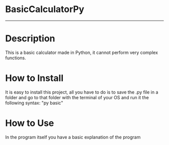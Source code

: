 # BasicCalculatorPy
---
# Description

This is a basic calculator made in Python, it cannot perform very complex functions.


# How to Install
It is easy to install this project, all you have to do is to save the .py file in a folder and go to that folder with the terminal of your OS and run it the following syntax: "py basic"

# How to Use

In the program itself you have a basic explanation of the program
